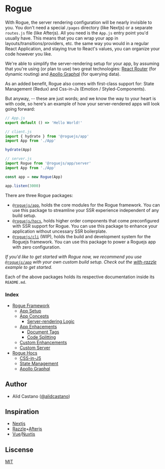 # Rogue

With Rogue, the server rendering configuration will be nearly invisible to you. You don't need a special `/pages` directory (like Nextjs) or a separate `routes.js` file (like Afterjs). All you need is the `App.js` entry point you'd usually have. This means that you can wrap your app in layouts/transitions/providers, etc. the same way you would in a regular React Application, and staying true to React's values, you can organize your code however you like.

We're able to simplify the server-rendering setup for your app, by assuming that you're using (or plan to use) two great technologies: [React Router](https://github.com/ReactTraining/react-router/) (for dynamic routing) and [Apollo Graphql](https://github.com/apollographql/apollo-client) (for querying data).

As an added benefit, Rogue also comes with first-class support for: State Management (Redux) and Css-in-Js (Emotion / Styled-Components).

But anyway, -- these are just words; and we know the way to your heart is with code, so here's an example of how your server-rendered apps will look going forward:

```js
// App.js
export default () => 'Hello World!'

// client.js
import { hydrate } from '@roguejs/app'
import App from './App'

hydrate(App)

// server.js
import Rogue from '@roguejs/app/server'
import App from './App'

const app = new Rogue(App)

app.listen(3000)
```

There are three Rogue packages: 

- [`@roguejs/app`](https://github.com/alidcastano/rogue.js/tree/master/packages/rogue-app), holds the core modules for the Rogue framework. You can use this package to streamline your SSR experience independent of any build setup.
- [`@roguejs/hocs`](https://github.com/alidcastano/rogue.js/tree/master/packages/rogue-hocs), holds
higher order components that come preconfigured with SSR support for Rogue. You can use this package to enhance your application without uncessary SSR boilerplate.
- [`@roguejs/cli`](https://github.com/alidcastano/rogue.js/tree/master/packages/rogue-cli) (WIP), holds the build and development system for the Roguejs framework. You can use this package to power a Roguejs app with zero configuration.

*If you'd like to get started with Rogue now, we recommend you use [`@roguejs/app`](https://github.com/alidcastano/rogue.js/tree/master/packages/rogue-app) with your own custom build setup. Check out the [with-razzle](https://github.com/alidcastano/rogue.js/tree/master/examples/with-razzle) example to get started.*

Each of the above packages holds its respective documentation inside its `README.md`.

### Index

- [Rogue Framework](https://github.com/alidcastano/rogue.js/tree/master/packages/rogue-app)
  - [App Setup](https://github.com/alidcastano/rogue.js/tree/master/packages/rogue-app#app-setup)
  - [App Concepts](https://github.com/alidcastano/rogue.js/tree/master/packages/rogue-app#app-concepts)
    - [Server-rendering Logic](https://github.com/alidcastano/rogue.js/tree/master/packages/rogue-app#server-rendering-logic)
  - [App Enhacements](https://github.com/alidcastano/rogue.js/tree/master/packages/rogue-app#app-enhancements)
    - [Document Tags](https://github.com/alidcastano/rogue.js/tree/master/packages/rogue-app#document-tags)
    - [Code Splitting](https://github.com/alidcastano/rogue.js/tree/master/packages/rogue-app#document-tags)
  - [Custom Enhancements](https://github.com/alidcastano/rogue.js/tree/master/packages/rogue-app#custom-enhancements)
  - [Custom Server](https://github.com/alidcastano/rogue.js/tree/master/packages/rogue-app#custom-server)
- [Rogue Hocs](https://github.com/alidcastano/rogue.js/tree/master/packages/rogue-hocs)
  - [CSS-in-JS](https://github.com/alidcastano/rogue.js/tree/master/packages/rogue-hocs#css-in-js)
  - [State Management](https://github.com/alidcastano/rogue.js/tree/master/packages/rogue-hocs#state-management)
  - [Apollo Graphql](https://github.com/alidcastano/rogue.js/tree/master/packages/rogue-hocs#apollo-graphql)

## Author

- Alid Castano ([@alidcastano](https://twitter.com/alidcastano))

## Inspiration

- [Nextjs](https://github.com/zeit/next.js/)
- [Razzle](https://github.com/jaredpalmer/razzle)+[Afterjs](https://github.com/jaredpalmer/after.js)
- [Vue](https://github.com/vuejs/vue)/[Nuxtjs](https://github.com/nuxt/nuxt.js)

## Liscense

[MIT](/LICENSE.md)
